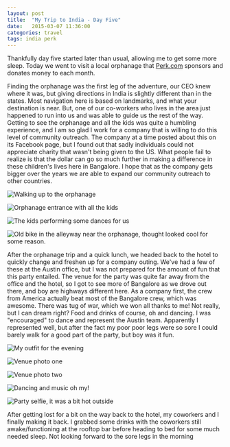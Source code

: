 ```yaml
---
layout: post
title:  "My Trip to India - Day Five"
date:   2015-03-07 11:36:00
categories: travel
tags: india perk
---
```

Thankfully day five started later than usual, allowing me to get some more sleep. Today we went to visit a local orphanage that [Perk.com](http://giving.perk.com) sponsors and donates money to each month. 

Finding the orphanage was the first leg of the adventure, our CEO knew where it was, but giving directions in India is slightly different than in the states. Most navigation here is based on landmarks, and what your destination is near. But, one of our co-workers who lives in the area just happened to run into us and was able to guide us the rest of the way. Getting to see the orphanage and all the kids was quite a humbling experience, and I am so glad I work for a company that is willing to do this level of community outreach. The company at a time posted about this on its Facebook page, but I found out that sadly individuals could not appreciate charity that wasn't being given to the US. What people fail to realize is that the dollar can go so much further in making a difference in these children's lives here in Bangalore. I hope that as the company gets bigger over the years we are able to expand our community outreach to other countries.

![Walking up to the orphanage](/assets/article_images/2015-03-07-my-trip-to-india-day-five/walking_to_orphanage.jpg)

![Orphanage entrance with all the kids](/assets/article_images/2015-03-07-my-trip-to-india-day-five/orphanage_entrance.jpg)

![The kids performing some dances for us](/assets/article_images/2015-03-07-my-trip-to-india-day-five/kids.jpg)

![Old bike in the alleyway near the orphanage, thought looked cool for some reason.](/assets/article_images/2015-03-07-my-trip-to-india-day-five/)

After the orphanage trip and a quick lunch, we headed back to the hotel to quickly change and freshen up for a company outing. We've had a few of these at the Austin office, but I was not prepared for the amount of fun that this party entailed. The venue for the party was quite far away from the office and the hotel, so I got to see more of Bangalore as we drove out there, and boy are highways different here. As a company first, the crew from America actually beat most of the Bangalore crew, which was awesome. There was tug of war, which we won all thanks to me! Not really, but I can dream right? Food and drinks of course, oh and dancing. I was "encouraged" to dance and represent the Austin team. Apparently I represented well, but after the fact my poor poor legs were so sore I could barely walk for a good part of the party, but boy was it fun.

![My outfit for the evening](/assets/article_images/2015-03-07-my-trip-to-india-day-five/evening_outfit.jpg)

![Venue photo one](/assets/article_images/2015-03-07-my-trip-to-india-day-five/venue_one.jpg)

![Venue photo two](/assets/article_images/2015-03-07-my-trip-to-india-day-five/venue_two.jpg)

![Dancing and music oh my!](/assets/article_images/2015-03-07-my-trip-to-india-day-five/dancing_and_music.jpg)

![Party selfie, it was a bit hot outside](/assets/article_images/2015-03-07-my-trip-to-india-day-five/party_selfie.jpg)

After getting lost for a bit on the way back to the hotel, my coworkers and I finally making it back. I grabbed some drinks with the coworkers still awake/functioning at the rooftop bar before heading to bed for some much needed sleep. Not looking forward to the sore legs in the morning